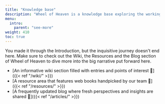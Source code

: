 ```yaml
---
title: "Knowledge base"
description: "Wheel of Heaven is a knowledge base exploring the working hypothesis that life on Earth was intelligently designed by an extraterrestrial civilization, the so-called Elohim."
menu:
  intro:
    parent: "see-more"
weight: 410
toc: true
---
```


You made it through the Introduction, but the inquisitive journey doesn't end here. Make sure to check out the Wiki, the Resources and the Blog section of Wheel of Heaven to dive more into the big narrative put forward here.

- [An informative wiki section filled with entries and points of interest 🔗]({{< ref "/wiki/" >}})
- [A resource area that features web books handpicked by our team 🔗]({{< ref "/resources/" >}})
- [A frequently updated blog where fresh perspectives and insights are shared 🔗]({{< ref "/articles/" >}})
